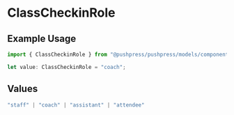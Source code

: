 # ClassCheckinRole

## Example Usage

```typescript
import { ClassCheckinRole } from "@pushpress/pushpress/models/components";

let value: ClassCheckinRole = "coach";
```

## Values

```typescript
"staff" | "coach" | "assistant" | "attendee"
```